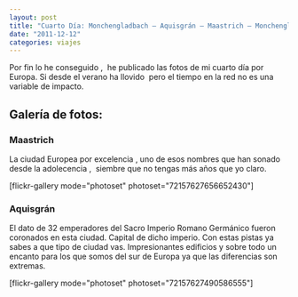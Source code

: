 ```yaml
---
layout: post
title: "Cuarto Día: Monchengladbach – Aquisgrán – Maastrich – Monchengladbach"
date: "2011-12-12"
categories: viajes
---
```


Por fin lo he conseguido ,  he publicado las fotos de mi cuarto día por Europa. Si desde el verano ha llovido  pero el tiempo en la red no es una variable de impacto.

## **Galería de fotos:**

### **Maastrich**

La ciudad Europea por excelencia , uno de esos nombres que han sonado desde la adolecencia ,  siembre que no tengas más años que yo claro.

\[flickr-gallery mode="photoset" photoset="72157627656652430"\]

### **Aquisgrán**

El dato de 32 emperadores del Sacro Imperio Romano Germánico fueron coronados en esta ciudad. Capital de dicho imperio. Con estas pistas ya sabes a que tipo de ciudad vas. Impresionantes edificios y sobre todo un encanto para los que somos del sur de Europa ya que las diferencias son extremas.

\[flickr-gallery mode="photoset" photoset="72157627490586555"\]
